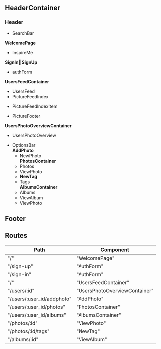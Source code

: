 ## HeaderContainer  
### Header  
- SearchBar

**WelcomePage**  
- InspireMe

**SignIn||SignUp**  
- authForm  

**UsersFeedContainer**  
- UsersFeed  
 - PictureFeedIndex
 + PictureFeedIndexItem  
 * PictureFooter
 
**UsersPhotoOverviewContainer**  
- UsersPhotoOverview  
 + OptionsBar  
  **AddPhoto**  
   - NewPhoto  
  **PhotosContainer**  
   - Photos  
    - ViewPhoto  
     + **NewTag**  
      - Tags  
  **AlbumsContainer**  
   - Albums  
    + ViewAlbum  
     * ViewPhoto  
## Footer  


## Routes

|Path   | Component   | 
|-------|-------------|
| "/" | "WelcomePage" |
| "/sign-up" | "AuthForm" |
| "/sign-in" | "AuthForm" |
| "/" | "UsersFeedContainer" |
| "/users/:id" | "UsersPhotoOverviewContainer" |
| "/users/:user_id/addphoto" | "AddPhoto" |
| "/users/:user_id/photos" | "PhotosContainer" |
| "/users/:user_id/albums" | "AlbumsContainer" |
| "/photos/:id" | "ViewPhoto" |
| "/photos/:id/tags" | "NewTag" |
| "/albums/:id" | "ViewAlbum" |
